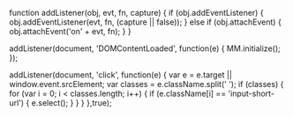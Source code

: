 function addListener(obj, evt, fn, capture) {
	if (obj.addEventListener) {
		obj.addEventListener(evt, fn, (capture || false));
	} else if (obj.attachEvent) {
		obj.attachEvent('on' + evt, fn);
	}
}

addListener(document, 'DOMContentLoaded', function(e) {
	MM.initialize();
});

addListener(document, 'click', function(e) {
	var e = e.target || window.event.srcElement;
	var classes = e.className.split(' ');
	if (classes) {
		for (var i = 0; i < classes.length; i++) {
			if (e.className[i] == 'input-short-url') {
				e.select();
			}
		}
	}
},true);
